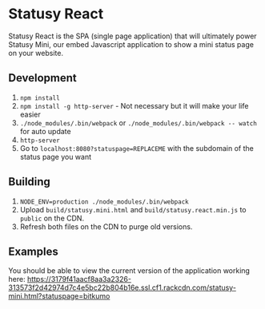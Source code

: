 # Statusy React

Statusy React is the SPA (single page application) that will ultimately power Statusy Mini, our embed Javascript application to show a mini status page on your website.

## Development

1. `npm install`
2. `npm install -g http-server` - Not necessary but it will make your life easier
3. `./node_modules/.bin/webpack` or `./node_modules/.bin/webpack -- watch` for auto update
4. `http-server`
5. Go to `localhost:8080?statuspage=REPLACEME` with the subdomain of the status page you want

## Building

1. `NODE_ENV=production ./node_modules/.bin/webpack`
2. Upload `build/statusy.mini.html` and `build/statusy.react.min.js` to `public` on the CDN.
3. Refresh both files on the CDN to purge old versions.

## Examples

You should be able to view the current version of the application working here: https://3179f41aacf8aa3a2326-313573f2d42974d7c4e5bc22b804b16e.ssl.cf1.rackcdn.com/statusy-mini.html?statuspage=bitkumo

